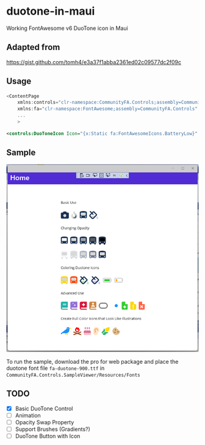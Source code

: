 # duotone-in-maui
Working FontAwesome v6 DuoTone icon in Maui 

## Adapted from
https://gist.github.com/tomh4/e3a37f1abba2361ed02c09577dc2f09c

## Usage
```csharp
<ContentPage
	xmlns:controls="clr-namespace:CommunityFA.Controls;assembly=CommunityFA.Controls"
	xmlns:fa="clr-namespace:FontAwesome;assembly=CommunityFA.Controls"
	...
	>
```

```xml
<controls:DuoToneIcon Icon="{x:Static fa:FontAwesomeIcons.BatteryLow}" IconSize="32" />
```

## Sample

![Sample](https://raw.githubusercontent.com/kfrancis/duotone-in-maui/main/1m7jj-1683831916-150516.png)

To run the sample, download the pro for web package and place the duotone font file `fa-duotone-900.ttf` in `CommunityFA.Controls.SampleViewer/Resources/Fonts`

## TODO
- [x] Basic DuoTone Control
- [ ] Animation
- [ ] Opacity Swap Property
- [ ] Support Brushes (Gradients?)
- [ ] DuoTone Button with Icon